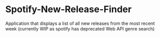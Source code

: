 # Spotify-New-Release-Finder
Application that displays a list of all new releases from the most recent week (currently WIP as spotify has deprecated Web API genre search)
